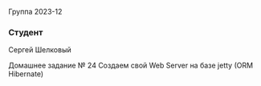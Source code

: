 Группа 2023-12

### Студент
Сергей Шелковый

Домашнее задание № 24
Создаем свой Web Server на базе jetty (ORM Hibernate) 
